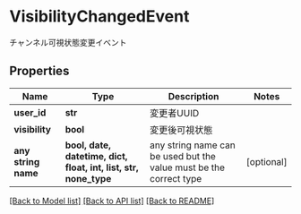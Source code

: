 # VisibilityChangedEvent

チャンネル可視状態変更イベント

## Properties
Name | Type | Description | Notes
------------ | ------------- | ------------- | -------------
**user_id** | **str** | 変更者UUID | 
**visibility** | **bool** | 変更後可視状態 | 
**any string name** | **bool, date, datetime, dict, float, int, list, str, none_type** | any string name can be used but the value must be the correct type | [optional]

[[Back to Model list]](../README.md#documentation-for-models) [[Back to API list]](../README.md#documentation-for-api-endpoints) [[Back to README]](../README.md)


